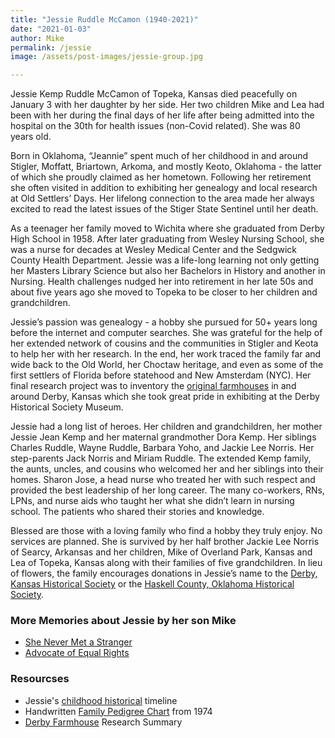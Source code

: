 ```yaml
---
title: "Jessie Ruddle McCamon (1940-2021)"
date: "2021-01-03"
author: Mike
permalink: /jessie
image: /assets/post-images/jessie-group.jpg

---
```


Jessie Kemp Ruddle McCamon of Topeka, Kansas died peacefully on January 3 with her daughter by her side. Her two children Mike and Lea had been with her during the final days of her life after being admitted into the hospital on the 30th for health issues (non-Covid related). She was 80 years old.

<!-- more -->

Born in Oklahoma, “Jeannie” spent much of her childhood in and around Stigler, Moffatt, Briartown, Arkoma, and mostly Keoto, Oklahoma - the latter of which she proudly claimed as her hometown. Following her retirement she often visited in addition to exhibiting her genealogy and local research at Old Settlers’ Days. Her lifelong connection to the area made her always excited to read the latest issues of the Stiger State Sentinel until her death.

As a teenager her family moved to Wichita where she graduated from Derby High School in 1958. After later graduating from Wesley Nursing School, she was a nurse for decades at Wesley Medical Center and the Sedgwick County Health Department. Jessie was a life-long learning not only getting her Masters Library Science but also her Bachelors in History and another in Nursing. Health challenges nudged her into retirement in her late 50s and about five years ago she moved to Topeka to be closer to her children and grandchildren. 

Jessie’s passion was genealogy - a hobby she pursued for 50+ years long before the internet and computer searches. She was grateful for the help of her extended network of cousins and the communities in Stigler and Keota to help her with her research. In the end, her work traced the family far and wide back to the Old World, her Choctaw heritage, and even as some of the first settlers of Florida before statehood and New Amsterdam (NYC). Her final research project was to inventory the [original farmhouses](/assets/files/derby-farmhouses.pdf) in and around Derby, Kansas which she took great pride in exhibiting at the Derby Historical Society Museum.

Jessie had a long list of heroes. Her children and grandchildren, her mother Jessie Jean Kemp and her maternal grandmother Dora Kemp. Her siblings Charles Ruddle, Wayne Ruddle, Barbara Yoho, and Jackie Lee Norris. Her step-parents Jack Norris and Miriam Ruddle. The extended Kemp family, the aunts, uncles, and cousins who welcomed her and her siblings into their homes. Sharon Jose, a head nurse who treated her with such respect and provided the best leadership of her long career. The many co-workers, RNs, LPNs, and nurse aids who taught her what she didn’t learn in nursing school. The patients who shared their stories and knowledge.

Blessed are those with a loving family who find a hobby they truly enjoy. No services are planned. She is survived by her half brother Jackie Lee Norris of Searcy, Arkansas and her children, Mike of Overland Park, Kansas and Lea of Topeka, Kansas along with their families of five grandchildren. In lieu of flowers, the family encourages donations in Jessie’s name to the [Derby, Kansas Historical Society](https://derbykshistorymuseum.org/donate) or the [Haskell County, Oklahoma Historical Society](https://haskellok.tripod.com/).

### More Memories about Jessie by her son Mike
- [She Never Met a Stranger](/2021/01/jessie-story-stranger/)
- [Advocate of Equal Rights](/2021/01/jessie-story-equal-rights/)

### Resourcses
- Jessie's [childhood historical](/ruddle-history/) timeline
- Handwritten [Family Pedigree Chart](/assets/files/Family-pedigree-chart.pdf) from 1974
- [Derby Farmhouse](/assets/files/derbyfarmhouse.pdf) Research Summary

